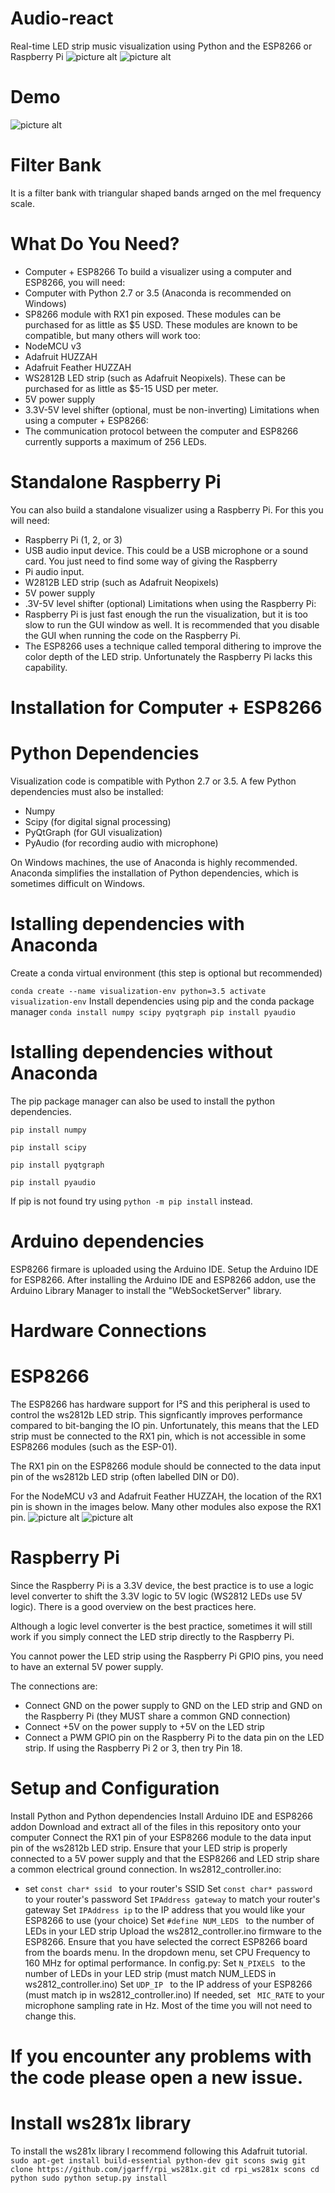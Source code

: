 # Audio-react
Real-time LED strip music visualization using Python and the ESP8266 or Raspberry Pi
 ![picture alt](images/block-diagram.png)
 ![picture alt](images/block-diagram2.png)

# Demo
![picture alt](images/scroll-effect-demo.gif)
# Filter Bank
It is a filter bank with triangular shaped bands
arnged on the mel frequency scale.

# What Do You Need? 
* Computer + ESP8266 
To build a visualizer using a computer and ESP8266, you will need:
* Computer with Python 2.7 or 3.5 (Anaconda is recommended on Windows)
* SP8266 module with RX1 pin exposed. These modules can be purchased for as little as $5 USD. These modules are known to be compatible, but many others will work too:
* NodeMCU v3
* Adafruit HUZZAH
* Adafruit Feather HUZZAH
* WS2812B LED strip (such as Adafruit Neopixels). These can be purchased for as little as $5-15 USD per meter.
* 5V power supply
* 3.3V-5V level shifter (optional, must be non-inverting)
Limitations when using a computer + ESP8266:
* The communication protocol between the computer and ESP8266 currently supports a maximum of 256 LEDs.

# Standalone Raspberry Pi
You can also build a standalone visualizer using a Raspberry Pi. For this you will need:
* Raspberry Pi (1, 2, or 3)
* USB audio input device. This could be a USB microphone or a sound card. You just need to find some way of giving the Raspberry 
* Pi audio input.
* W2812B LED strip (such as Adafruit Neopixels)
* 5V power supply
* .3V-5V level shifter (optional)
Limitations when using the Raspberry Pi:
* Raspberry Pi is just fast enough the run the visualization, but it is too slow to run the GUI window as well. It is recommended that you disable the GUI when running the code on the Raspberry Pi.
* The ESP8266 uses a technique called temporal dithering to improve the color depth of the LED strip. Unfortunately the Raspberry Pi lacks this capability.

# Installation for Computer + ESP8266
# Python Dependencies
Visualization code is compatible with Python 2.7 or 3.5. A few Python dependencies must also be installed:
* Numpy
* Scipy (for digital signal processing)
* PyQtGraph (for GUI visualization)
* PyAudio (for recording audio with microphone)

On Windows machines, the use of Anaconda is highly recommended. Anaconda simplifies the installation of Python dependencies, which is sometimes difficult on Windows.

# Istalling dependencies with Anaconda
Create a conda virtual environment (this step is optional but recommended)

`conda create --name visualization-env python=3.5
activate visualization-env`
Install dependencies using pip and the conda package manager
`conda install numpy scipy pyqtgraph
pip install pyaudio`
# Istalling dependencies without Anaconda
The pip package manager can also be used to install the python dependencies.

`pip install numpy`

`pip install scipy`

`pip install pyqtgraph`

`pip install pyaudio `

If pip is not found try using `python -m pip install` instead.

# Arduino dependencies
ESP8266 firmare is uploaded using the Arduino IDE. Setup the Arduino IDE for ESP8266.
After installing the Arduino IDE and ESP8266 addon, use the Arduino Library Manager to install the "WebSocketServer" library.

# Hardware Connections
# ESP8266
The ESP8266 has hardware support for I²S and this peripheral is used to control the ws2812b LED strip. This signficantly improves performance compared to bit-banging the IO pin. Unfortunately, this means that the LED strip must be connected to the RX1 pin, which is not accessible in some ESP8266 modules (such as the ESP-01).

The RX1 pin on the ESP8266 module should be connected to the data input pin of the ws2812b LED strip (often labelled DIN or D0).

For the NodeMCU v3 and Adafruit Feather HUZZAH, the location of the RX1 pin is shown in the images below. Many other modules also expose the RX1 pin.
 ![picture alt](images/NodeMCUv3-small.png)
 ![picture alt](images/FeatherHuzzah-small.png)


# Raspberry Pi
Since the Raspberry Pi is a 3.3V device, the best practice is to use a logic level converter to shift the 3.3V logic to 5V logic (WS2812 LEDs use 5V logic). There is a good overview on the best practices here.

Although a logic level converter is the best practice, sometimes it will still work if you simply connect the LED strip directly to the Raspberry Pi.

You cannot power the LED strip using the Raspberry Pi GPIO pins, you need to have an external 5V power supply.

The connections are:
* Connect GND on the power supply to GND on the LED strip and GND on the Raspberry Pi (they MUST share a common GND connection)
* Connect +5V on the power supply to +5V on the LED strip
* Connect a PWM GPIO pin on the Raspberry Pi to the data pin on the LED strip. If using the Raspberry Pi 2 or 3, then try Pin 18.


# Setup and Configuration
Install Python and Python dependencies
Install Arduino IDE and ESP8266 addon
Download and extract all of the files in this repository onto your computer
Connect the RX1 pin of your ESP8266 module to the data input pin of the ws2812b LED strip. Ensure that your LED strip is properly connected to a 5V power supply and that the ESP8266 and LED strip share a common electrical ground connection.
In ws2812_controller.ino:
* set 
`const char* ssid `
to your router's SSID
Set 
`const char* password `
to your router's password
Set `IPAddress gateway`
to match your router's gateway
Set `
IPAddress ip `
to the IP address that you would like your ESP8266 to use (your choice)
Set `
#define NUM_LEDS 
`
to the number of LEDs in your LED strip
Upload the ws2812_controller.ino firmware to the ESP8266. Ensure that you have selected the correct ESP8266 board from the boards menu. In the dropdown menu, set CPU Frequency to 160 MHz for optimal performance.
In config.py:
Set 
`
N_PIXELS 
`
to the number of LEDs in your LED strip (must match NUM_LEDS in ws2812_controller.ino)
Set 
`
UDP_IP 
`
to the IP address of your ESP8266 (must match ip in ws2812_controller.ino)
If needed, set 
`
MIC_RATE`
to your microphone sampling rate in Hz. Most of the time you will not need to change this.

# If you encounter any problems with the code please open a new issue.


# Install ws281x library
To install the ws281x library I recommend following this Adafruit tutorial.
`
sudo apt-get install build-essential python-dev git scons swig
git clone https://github.com/jgarff/rpi_ws281x.git
cd rpi_ws281x
scons
cd python
sudo python setup.py install
`
